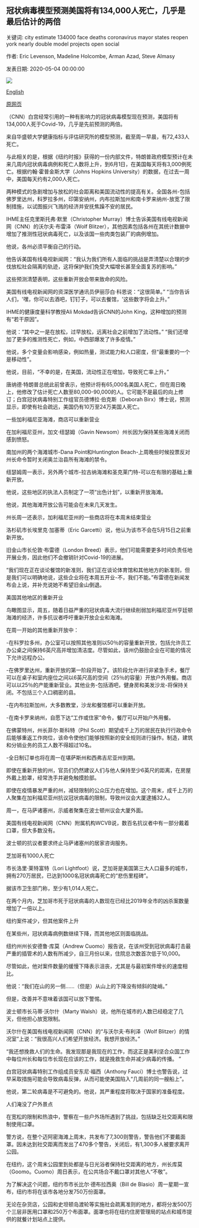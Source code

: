 ## 冠状病毒模型预测美国将有134,000人死亡，几乎是最后估计的两倍

关键词: city estimate 134000 face deaths coronavirus mayor states reopen york nearly double model projects open social

作者: Eric Levenson, Madeline Holcombe, Arman Azad, Steve Almasy

发表日期: 2020-05-04 00:00:00

![](https://cdn.cnn.com/cnnnext/dam/assets/200504031556-01-protests-reopen-california-0501-super-tease.jpg)

[English](Coronavirus%20model%20projects%20134%2C000%20deaths%20in%20US%2C%20nearly%20double%20its%20last%20estimate.md)

[原网页](https://edition.cnn.com/2020/05/04/health/us-coronavirus-monday/index.html)

（CNN）白宫经常引用的一种有影响力的冠状病毒模型现在预测，美国将有134,000人死于Covid-19，几乎是先前预测的两倍。

来自华盛顿大学健康指标与评估研究所的模型预测，截至周一早晨，有72,433人死亡。

与此相关的是，根据《纽约时报》获得的一份内部文件，特朗普政府模型预计在未来几周内冠状病毒病例和死亡人数将上升，到6月1日，在美国每天将有3,000例死亡。根据约翰·霍普金斯大学（Johns Hopkins University）的数据，在过去一周中，美国每天约有2,000人死亡。

两种模式的急剧增加与放松的社会距离和美国流动性的提高有关。全国各州-包括佛罗里达州，科罗拉多州，印第安纳州，内布拉斯加州和南卡罗来纳州-放宽了限制措施，以试图振兴飞溅的经济并安抚焦躁不安的居民。

IHME主任克里斯托弗·默里（Christopher Murray）博士告诉美国有线电视新闻网（CNN）的沃尔夫·布雷泽（Wolf Blitzer），其他因素包括各州在其统计数据中增加了推测性冠状病毒死亡，以及该国一些肉类包装厂的病例增加。

他说，各州必须平衡自己的行动。

他告诉美国有线电视新闻网：“我认为我们所有人面临的挑战是弄清楚以合理的步伐放松社会隔离的轨迹，这将保护我们免受大幅增长甚至全面复苏的影响。”

这些预测清楚表明，这些重新开放会带来致命的风险。

美国有线电视新闻网的资深医学通讯员伊丽莎白·科恩说：“这很简单。” “当你告诉人们，'嘿，你可以去酒吧，钉钉子，可以去餐馆，'这些数字将会上升。”

IHME的健康度量科学教授Ali Mokdad告诉CNN的John King，这种增加的预测有“若干原因”。

他说：“其中之一是在放松，过早放松，远离社会之前增加了流动性。” “我们还增加了更多的推测性死亡，例如，中西部爆发了许多疫情。”

他说，多个变量会影响感染，例如热量，测试能力和人口密度，但“最重要的一个是移动性”。

他说，目前，“不幸的是，在美国，流动性正在增加，导致死亡率上升。”

唐纳德·特朗普总统此前曾表示，他预计将有65,000名美国人死亡，但在周日晚上，他修改了估计死亡人数至80,000-90,000的人。它可能不是最后的向上修订；白宫冠状病毒特别工作组官员德博拉·伯克斯（Deborah Birx）博士说，预测显示，即使有社会疏远，美国仍有10万至24万美国人死亡。

一些加利福尼亚海滩，商店可以重新营业

在加利福尼亚州，加文·纽瑟姆（Gavin Newsom）州长因为保持某些海滩关闭而感到愤怒。

南加州的两个海滩城市-Dana Point和Huntington Beach-上周晚些时候投票反对州长命令暂时关闭奥兰治县所有海滩的禁令。

纽瑟姆周一表示，另外两个城市-拉古纳海滩和圣克莱门特-可以在有限的基础上重新开放。

他说，这些地区的执法人员制定了一项“出色计划”，以重新开放海滩。

他说，其他海滩开放公告可能会在未来几天发生。

州长周一还表示，加利福尼亚州的一些商店将在本周末结束营业

洛杉矶市长埃里克·加塞蒂（Eric Garcetti）说，他认为该市不会在5月15日之前重新开放。

旧金山市长伦敦·布雷德（London Breed）表示，他们可能需要更多时间负责任地开展业务，因此他们不会撤销针对Covid-19的进展。

“我们现在正在谈论餐馆的新准则，我们正在谈论体育馆和其他地方的新准则，但是我们可以明确地说，这些企业将在本周五开业-不，我们不能。”布雷德在新闻发布会上说，并补充说她不希望旧金山倒退。

美国其他地区的重新开业

鸟瞰图显示，周五，随着日益严重的冠状病毒大流行继续削弱加利福尼亚州亨廷顿海滩的经济，许多抗议者呼吁重新开放企业和海滩。

在周一开始的其他重新开放中：

-在科罗拉多州，办公室可以按照其他准则以50％的容量重新开放，包括允许员工办公桌之间保持6英尺高并增加清洁度。尽管如此，该州仍鼓励企业在可能的情况下允许远程办公。

-在佛罗里达州，重新开放的第一阶段开始了。该阶段允许进行非紧急手术，餐厅可以在桌子和室内座位之间以6英尺高的空间（25％的容量）开放户外用餐。商店可以以25％的产能重新营业。其他业务-包括酒吧，健身房和美发沙龙-将保持关闭。不包括三个人口稠密的县。

-在内布拉斯加州，大多数教堂，沙龙和餐馆都可以重新开放。

-在南卡罗来纳州，自愿下达“工作或住家”命令，餐厅可以开始户外用餐。

在佛蒙特州，州长菲尔·斯科特（Phil Scott）期望成千上万的居民在执行行政命令后能够重返工作岗位，该命令使他们能够按照新的安全规则进行操作。制造，建筑和分销业务的员工人数不得超过10名。

-全日制订单也将在周一在堪萨斯州和西弗吉尼亚州到期。

即使在重新开放的州，官员们仍然建议人们与他人保持至少6英尺的距离，在房屋外戴上脸罩，经常洗手并避免触摸脸部。

即使在疫情暴发严重的州，减轻限制的公众压力也在增加。这个周末，成千上万的人聚集在加利福尼亚州抗议冠状病毒的限制，导致州议会大厦逮捕32人。

周一，在马萨诸塞州，示威者聚集在波士顿州议会大厦外面。

美国有线电视新闻网（CNN）附属机构WCVB说，数百名抗议者中有一部分戴着口罩，但大多数没有。

波士顿的抗议者要求终止马萨诸塞州的居家咨询服务。

芝加哥有1000人死亡

市长洛里·莱特富特（Lori Lightfoot）说，芝加哥是美国第三大人口最多的城市，拥有270万居民，已达到1000名冠状病毒死亡的“悲伤里程碑”。

据该市卫生部门称，至少有1,014人死亡。

在两个月内，芝加哥市死于冠状病毒的人数现在已经比2019年全市的凶杀案数量增加了一倍以上。

纽约案件减少，但其他案件上升

在某些州，冠状病毒病例数继续下降，而其他地区则面临挑战。

纽约州州长安德鲁·库莫（Andrew Cuomo）报告说，在该州受到冠状病毒打击最严重的插管术的人数有所减少，自三月份以来，住院总次数首次低于10,000。

尽管如此，他对案件数量的缓慢下降表示沮丧，尤其是与最初案件增长的速度相比。

他说：“我们在山的另一侧……（但是）从山上的下降没有倾斜的陡峭。”

但是，改善并不意味着该国可以放下警惕。

波士顿市长马蒂·沃尔什（Marty Walsh）说，他所在城市的人数已经稳定了几天，但他担心放宽限制。

沃尔什在美国有线电视新闻网（CNN）的“与沃尔夫·布利泽（Wolf Blitzer）的情况室”上说：“我很高兴人们希望开放经济。我想开放经济。”

“我还想挽救人们的生命。我发现那是我现在的工作，而这正是美利坚合众国工作中每位州长和每位市长现在应该的工作，就是挽救生命并减少病毒的传播。 ”

白宫冠状病毒特别工作组成员安东尼·福西（Anthony Fauci）博士也警告说，过早采取措施可能会导致病毒反弹，从而可能使美国陷入“几周前的同一艘船上”。

他说，第二轮病毒是不可避免的。他说，其严重程度将取决于国家的准备程度。

人们淹没了户外景点

在宽松的限制和热浪中，警察在一些户外场所遇到了挑战，包括缺乏社交距离和限制使用口罩。

警方说，在整个迈阿密海滩上周末，共发布了7,300则警告，警告他们不要戴面罩。因未达到社交距离而发出了470多个警告，关闭后，有1,300多人被要求离开公园。

在纽约，这个周末公园里到处都是与日光浴者保持社交距离的地方，州长库莫（Goomo。Cuomo）周日表示，在公共场合不戴口罩对其他人“不敬”。

为了解决这个问题，纽约市市长比尔·德布拉西奥（Bill de Blasio）周一星期一宣布，纽约市将在该市各地分发750万份面罩。

无论在杂货店，公园和史坦顿岛渡轮等实施社会疏离准则的地方，都将分发500万个三层非医用口罩和250万个布面罩。面罩也将在纽约住房管理局的站点和城市提供的就餐计划站点上提供。